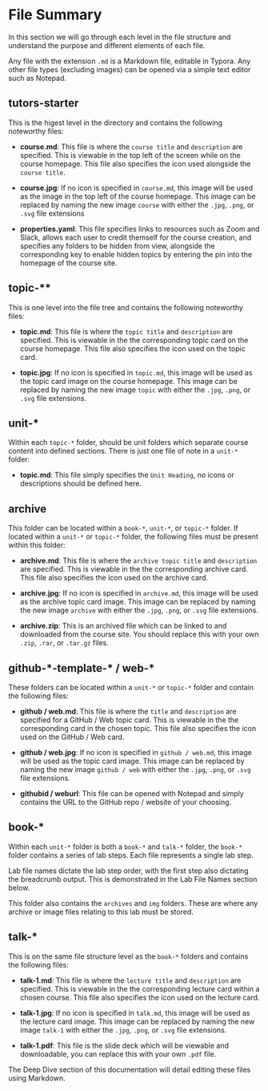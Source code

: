 # File Summary

In this section we will go through each level in the file structure and understand the purpose and different elements of each file.

Any file with the extension `.md` is a Markdown file, editable in Typora. Any other file types (excluding images) can be opened via a simple text editor such as Notepad.

## tutors-starter

This is the higest level in the directory and contains the following noteworthy files:
  - **course.md**: This file is where the `course title` and `description` are specified. This is viewable in the top left of the screen while on the course homepage. This file also specifies the icon used alongside the `course title`.

  - **course.jpg**: If no icon is specified in `course.md`, this image will be used as the image in the top left of the course homepage. This image can be replaced by naming the new image `course` with either the `.jpg`, `.png`, or `.svg` file extensions

  - **properties.yaml**: This file specifies links to resources such as Zoom and Slack, allows each user to credit themself for the course creation, and specifies any folders to be hidden from view, alongside the corresponding key to enable hidden topics by entering the pin into the homepage of the course site.


## topic-**

This is one level into the file tree and contains the following noteworthy files:
  - **topic.md**: This file is where the `topic title` and `description` are specified. This is viewable in the the corresponding topic card on the course homepage. This file also specifies the icon used on the topic card.

  - **topic.jpg**: If no icon is specified in `topic.md`, this image will be used as the topic card image on the course homepage. This image can be replaced by naming the new image `topic` with either the `.jpg`, `.png`, or `.svg` file extensions.


## unit-*

Within each `topic-*` folder, should be unit folders which separate course content into defined sections. There is just one file of note in a `unit-*` folder:
  - **topic.md**: This file simply specifies the `Unit Heading`, no icons or descriptions should be defined here.


## archive

This folder can be located within a `book-*`, `unit-*`, or `topic-*` folder. If located within a `unit-*` or `topic-*` folder, the following files must be present within this folder:
  - **archive.md**: This file is where the `archive topic title` and `description` are specified. This is viewable in the the corresponding archive card. This file also specifies the icon used on the archive card.

  - **archive.jpg**: If no icon is specified in `archive.md`, this image will be used as the archive topic card image. This image can be replaced by naming the new image `archive` with either the `.jpg`, `.png`, or `.svg` file extensions.

  - **archive.zip**: This is an archived file which can be linked to and downloaded from the course site. You should replace this with your own `.zip`, `.rar`, or `.tar.gz` files.


## github-\*-template-* / web-*

These folders can be located within a `unit-*` or `topic-*` folder and contain the following files:
  - **github / web.md**: This file is where the `title` and `description` are specified for a GitHub / Web topic card. This is viewable in the the corresponding card in the chosen topic. This file also specifies the icon used on the GitHub / Web card.

  - **github / web.jpg**: If no icon is specified in `github / web.md`, this image will be used as the topic card image. This image can be replaced by naming the new image `github / web` with either the `.jpg`, `.png`, or `.svg` file extensions.

  - **githubid / weburl**: This file can be opened with Notepad and simply contains the URL to the GitHub repo / website of your choosing.

## book-*

Within each `unit-*` folder is both a `book-*` and `talk-*` folder, the `book-*` folder contains a series of lab steps. Each file represents a single lab step.

Lab file names dictate the lab step order, with the first step also dictating the breadcrumb output. This is demonstrated in the Lab File Names section below.

This folder also contains the `archives` and `img` folders. These are where any archive or image files relating to this lab must be stored.

## talk-*

This is on the same file structure level as the `book-*` folders and contains the following files:
  - **talk-1.md**: This file is where the `lecture title` and `description` are specified. This is viewable in the the corresponding lecture card within a chosen course. This file also specifies the icon used on the lecture card.

  - **talk-1.jpg**: If no icon is specified in `talk.md`, this image will be used as the lecture card image. This image can be replaced by naming the new image `talk-1` with either the `.jpg`, `.png`, or `.svg` file extensions.

  - **talk-1.pdf**: This file is the slide deck which will be viewable and downloadable, you can replace this with your own `.pdf` file.


The Deep Dive section of this documentation will detail editing these files using Markdown.
